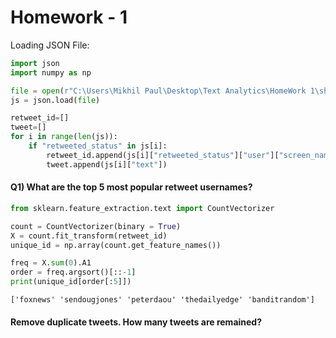
# Homework - 1

Loading JSON File:


```python
import json
import numpy as np

file = open(r"C:\Users\Mikhil Paul\Desktop\Text Analytics\HomeWork 1\shutdown.json")
js = json.load(file)


```


```python
retweet_id=[]
tweet=[]
for i in range(len(js)):
    if "retweeted_status" in js[i]:
        retweet_id.append(js[i]["retweeted_status"]["user"]["screen_name"])
        tweet.append(js[i]["text"])

```

#### Q1) What are the top 5 most popular retweet usernames?


```python
from sklearn.feature_extraction.text import CountVectorizer

count = CountVectorizer(binary = True)
X = count.fit_transform(retweet_id)
unique_id = np.array(count.get_feature_names())

freq = X.sum(0).A1
order = freq.argsort()[::-1]
print(unique_id[order[:5]])
```

    ['foxnews' 'sendougjones' 'peterdaou' 'thedailyedge' 'banditrandom']
    

#### Remove duplicate tweets. How many tweets are remained?
